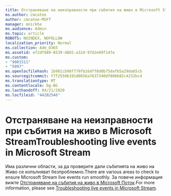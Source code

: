```yaml
---
title: Отстраняване на неизправности при събития на живо в Microsoft Stream
ms.author: cmcatee
author: cmcatee-MSFT
manager: mnirkhe
ms.audience: Admin
ms.topic: article
ROBOTS: NOINDEX, NOFOLLOW
localization_priority: Normal
ms.collection: Adm_O365
ms.assetid: ef2df989-8539-48b5-a324-97d2e09f14fe
ms.custom:
- "9001511"
- "5097"
ms.openlocfilehash: 1b981cb98f779fb16dff8d0b75daf65a29dab5cb
ms.sourcegitcommit: f7f25506191d0656a7637340df806b82c4232bc4
ms.translationtype: MT
ms.contentlocale: bg-BG
ms.lasthandoff: 04/21/2020
ms.locfileid: "44282546"
---
```

# <a name="troubleshooting-live-events-in-microsoft-stream"></a><span data-ttu-id="6c8be-102">Отстраняване на неизправности при събития на живо в Microsoft Stream</span><span class="sxs-lookup"><span data-stu-id="6c8be-102">Troubleshooting live events in Microsoft Stream</span></span>

<span data-ttu-id="6c8be-103">Има различни области, за да проверите дали събитията на живо на Живо се изпълняват безпроблемно.</span><span class="sxs-lookup"><span data-stu-id="6c8be-103">There are various areas to check to ensure Microsoft Stream live events run smoothly.</span></span> <span data-ttu-id="6c8be-104">За повече информация вижте [Отстраняване на събития на живо в Microsoft Поток](https://docs.microsoft.com/stream/live-event-troubleshooting).</span><span class="sxs-lookup"><span data-stu-id="6c8be-104">For more information, please see [Troubleshooting live events in Microsoft Stream](https://docs.microsoft.com/stream/live-event-troubleshooting).</span></span>
